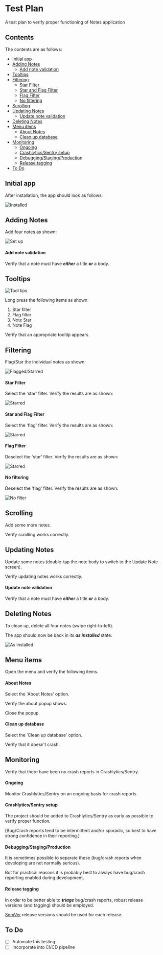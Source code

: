 # Test Plan

A test plan to verify proper functioning of Notes application

## Contents

The contents are as follows:

* [Initial app](#initial-app)
* [Adding Notes](#adding-notes)
    * [Add note validation](#add-note-validation)
* [Tooltips](#tooltips)
* [Filtering](#filtering)
    * [Star Filter](#star-filter)
    * [Star and Flag Filter](#star-and-flag-filter)
    * [Flag Filter](#flag-filter)
    * [No filtering](#no-filtering)
* [Scrolling](#scrolling)
* [Updating Notes](#updating-notes)
    * [Update note validation](#update-note-validation)
* [Deleting Notes](#deleting-notes)
* [Menu items](#menu-items)
    * [About Notes](#about-notes)
    * [Clean up database](#clean-up-database)
* [Monitoring](#monitoring)
    * [Ongoing](#ongoing)
    * [Crashlytics/Sentry setup](#crashlyticssentry-setup)
    * [Debugging/Staging/Production](#debuggingstagingproduction)
    * [Release tagging](#release-tagging)
* [To Do](#to-do)

## Initial app

After installation, the app should look as follows:

![Installed](images/installed.png)

## Adding Notes

Add four notes as shown:

![Set up](images/set_up.png)

#### Add note validation

Verify that a note must have ___either___ a title ___or___ a body.

## Tooltips

![Tool tips](images/tooltips.png)

Long press the following items as shown:

1. Star filter
2. Flag filter
3. Note Star
4. Note Flag

Verify that an appropriate tooltip appears.

## Filtering

Flag/Star the individual notes as shown:

![Flagged/Starred](images/flagged_starred.png)

#### Star Filter

Select the 'star' filter. Verify the results are as shown:

![Starred](images/starred.png)

#### Star and Flag Filter

Select the 'flag' filter. Verify the results are as shown:

![Starred](images/starred_and_flagged.png)

#### Flag Filter

Deselect the 'star' filter. Verify the results are as shown:

![Starred](images/flagged.png)

#### No filtering

Deselect the 'flag' filter. Verify the results are as shown:

![No filter](images/no_filter.png)

## Scrolling

Add some more notes.

Verify scrolling works correctly.

## Updating Notes

Update some notes (double-tap the note body to switch to the Update Note screen).

Verify updating notes works correctly.

#### Update note validation

Verify that a note must have ___either___ a title ___or___ a body.

## Deleting Notes

To clean up, delete all four notes (swipe right-to-left).

The app should now be back in its ___as installed___ state:

![As installed](images/as_installed.png)

## Menu items

Open the menu and verify the following items.

#### About Notes

Select the 'About Notes' option.

Verify the about popup shows.

Close the popup.

#### Clean up database

Select the 'Clean up database' option.

Verify that it doesn't crash.

## Monitoring

Verify that there have been no crash reports in Crashlytics/Sentry.

#### Ongoing

Monitor Crashlytics/Sentry on an ongoing basis for crash reports.

#### Crashlytics/Sentry setup

The project should be added to Crashlytics/Sentry as early as possible to verify proper function.

[Bug/Crash reports tend to be intermittent and/or sporadic, so best to have strong confidence in their reporting.]

#### Debugging/Staging/Production

It is sometimes possible to separate these (bug/crash reports when developing are not normally serious).

But for practical reasons it is probably best to always have bug/crash reporting enabled during development.

#### Release tagging

In order to be better able to ___triage___ bug/crash reports, robust release versions (and tagging) should be employed.

[SemVer](http://semver.org/) release versions should be used for each release.

## To Do

- [ ] Automate this testing
- [ ] Incorporate into CI/CD pipeline
